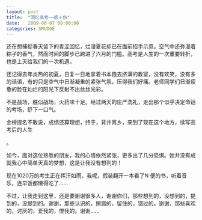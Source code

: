 ```yaml
---
layout: post
title:  "回忆高考——感＋伤"
date:   2009-06-07 09:00:00
categories: SMUDGE
---
```


还在想捕捉春天留下的青涩回忆，烂漫夏花却已在面前招手示意。空气中还弥漫着粽子的香气，然而时间的脚步已跨进了六月的门槛。高考是人生的一次重要转折，也是上天给我们的一次机遇。



还记得去年炎热的初夏，日复一日地拿着书本跑去挤满的教室，没有欢笑，没有多的话语，有的只是空气中日渐凝重的紧张气氛，压得我们好痛。老师同学们日渐疲惫的脸在灿烂的阳光下反射不出丝丝光彩。



不是战场，胜似战场，火药味十足。经过两天的庄严洗礼，走出那个似乎决定命运的考场，舒下一口气。

金榜提名不敢说，成绩还算理想，终于，背井离乡，来到了现在这个地方，续写高考后的人生

。

如今，面对这位熟悉的朋友，我的心情依然紧张，更多出了几分恐惧。她并没有成就我心中简单天真的梦想，这是让我没有想到的！

现在1020万的考生正在挥汗如雨，我呢，假装翻开一本看了N 便的书，听着音乐，连早饭都懒得吃了……



不过，让我走到这里，还是要谢谢很多人，谢谢你们，那些想到的，没想到的，提到的，没提到的。谢谢，那些认识的，擦肩的，留住的，错过的。谢谢，那些喜欢的，讨厌的，爱我的，恨我的。谢谢……
